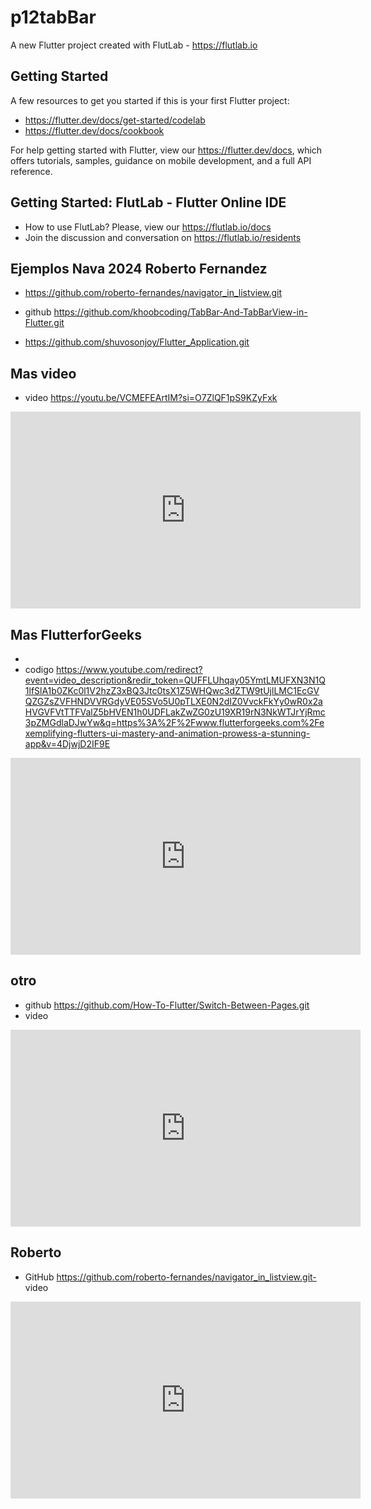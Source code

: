 # p12tabBar

A new Flutter project created with FlutLab - https://flutlab.io

## Getting Started

A few resources to get you started if this is your first Flutter project:

- https://flutter.dev/docs/get-started/codelab
- https://flutter.dev/docs/cookbook

For help getting started with Flutter, view our
https://flutter.dev/docs, which offers tutorials,
samples, guidance on mobile development, and a full API reference.

## Getting Started: FlutLab - Flutter Online IDE

- How to use FlutLab? Please, view our https://flutlab.io/docs
- Join the discussion and conversation on https://flutlab.io/residents

## Ejemplos Nava 2024 Roberto Fernandez

- https://github.com/roberto-fernandes/navigator_in_listview.git

- github https://github.com/khoobcoding/TabBar-And-TabBarView-in-Flutter.git


- https://github.com/shuvosonjoy/Flutter_Application.git
## Mas video


- video  https://youtu.be/VCMEFEArtIM?si=O7ZlQF1pS9KZyFxk

<iframe width="560" height="315" src="https://www.youtube.com/embed/nyT79CVCXWg?si=-nOZbV3oVFO4wgVf" title="YouTube video player" frameborder="0" allow="accelerometer; autoplay; clipboard-write; encrypted-media; gyroscope; picture-in-picture; web-share" referrerpolicy="strict-origin-when-cross-origin" allowfullscreen></iframe>

## Mas FlutterforGeeks
- 
- codigo https://www.youtube.com/redirect?event=video_description&redir_token=QUFFLUhqay05YmtLMUFXN3N1Q1lfSlA1b0ZKc0l1V2hzZ3xBQ3Jtc0tsX1Z5WHQwc3dZTW9tUjlLMC1EcGVQZGZsZVFHNDVVRGdyVE05SVo5U0pTLXE0N2dIZ0VvckFkYy0wR0x2aHVGVFVtTTFValZ5bHVEN1h0UDFLakZwZG0zU19XR19rN3NkWTJrYjRmc3pZMGdlaDJwYw&q=https%3A%2F%2Fwww.flutterforgeeks.com%2Fexemplifying-flutters-ui-mastery-and-animation-prowess-a-stunning-app&v=4DjwjD2IF9E  

<iframe width="560" height="315" src="https://www.youtube.com/embed/4DjwjD2IF9E?si=R_45tmepRC0A2Ywl" title="YouTube video player" frameborder="0" allow="accelerometer; autoplay; clipboard-write; encrypted-media; gyroscope; picture-in-picture; web-share" referrerpolicy="strict-origin-when-cross-origin" allowfullscreen></iframe>

## otro 
- github https://github.com/How-To-Flutter/Switch-Between-Pages.git
- video
<iframe width="560" height="315" src="https://www.youtube.com/embed/m_u6XuYo0xk?si=L4w4hvkA85tmAdtz" title="YouTube video player" frameborder="0" allow="accelerometer; autoplay; clipboard-write; encrypted-media; gyroscope; picture-in-picture; web-share" referrerpolicy="strict-origin-when-cross-origin" allowfullscreen></iframe>

## Roberto 
- GitHub https://github.com/roberto-fernandes/navigator_in_listview.git- video
<iframe width="560" height="315" src="https://www.youtube.com/embed/q_nesGrGzfw?si=Zd6piYT7-kiaoHEq" title="YouTube video player" frameborder="0" allow="accelerometer; autoplay; clipboard-write; encrypted-media; gyroscope; picture-in-picture; web-share" referrerpolicy="strict-origin-when-cross-origin" allowfullscreen></iframe>

